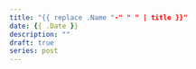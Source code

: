 ```yaml
---
title: "{{ replace .Name "-" " " | title }}"
date: {{ .Date }}
description: ""
draft: true
series: post
---
```


